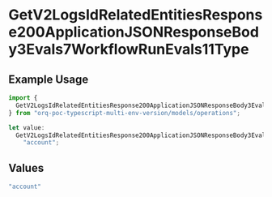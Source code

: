 # GetV2LogsIdRelatedEntitiesResponse200ApplicationJSONResponseBody3Evals7WorkflowRunEvals11Type

## Example Usage

```typescript
import {
  GetV2LogsIdRelatedEntitiesResponse200ApplicationJSONResponseBody3Evals7WorkflowRunEvals11Type,
} from "orq-poc-typescript-multi-env-version/models/operations";

let value:
  GetV2LogsIdRelatedEntitiesResponse200ApplicationJSONResponseBody3Evals7WorkflowRunEvals11Type =
    "account";
```

## Values

```typescript
"account"
```